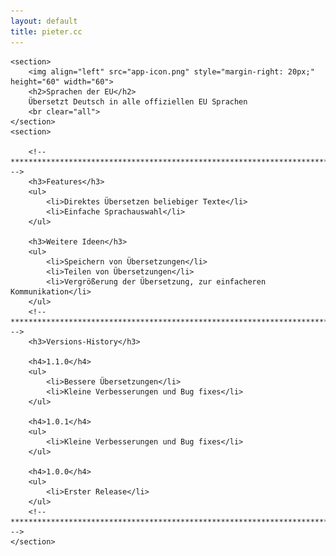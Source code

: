 ```yaml
---
layout: default
title: pieter.cc
---
```


<div id="content">

	<section>
		<img align="left" src="app-icon.png" style="margin-right: 20px;" height="60" width="60">
		<h2>Sprachen der EU</h2>
		Übersetzt Deutsch in alle offiziellen EU Sprachen
		<br clear="all">
	</section>
	<section>

		<!-- ***************************************************************************** -->
		<h3>Features</h3>
		<ul>
			<li>Direktes Übersetzen beliebiger Texte</li>
			<li>Einfache Sprachauswahl</li>
		</ul>

		<h3>Weitere Ideen</h3>
		<ul>
			<li>Speichern von Übersetzungen</li>
			<li>Teilen von Übersetzungen</li>
			<li>Vergrößerung der Übersetzung, zur einfacheren Kommunikation</li>
		</ul>
		<!-- ***************************************************************************** -->
		<h3>Versions-History</h3>

        <h4>1.1.0</h4>
        <ul>
            <li>Bessere Übersetzungen</li>
            <li>Kleine Verbesserungen und Bug fixes</li>
        </ul>

        <h4>1.0.1</h4>
		<ul>
			<li>Kleine Verbesserungen und Bug fixes</li>
		</ul>

		<h4>1.0.0</h4>
		<ul>
			<li>Erster Release</li>
		</ul>
		<!-- ***************************************************************************** -->
	</section>
</div>
